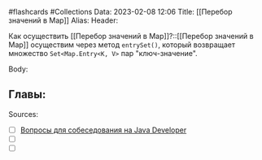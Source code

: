 #flashcards #Collections 
Data: 2023-02-08 12:06
Title: [[Перебор значений в Map]]
Alias:
Header:

Как осуществить [[Перебор значений в Map]]?::[[Перебор значений в Map]] осуществим через метод `entrySet()`, который возвращает множество `Set<Map.Entry<K, V>` пар "ключ-значение".
<!--SR:!2023-11-03,10,530-->



Body:




Главы:
-


Sources:
- [ ] [Вопросы для собеседования на Java Developer](https://github.com/enhorse/java-interview/blob/master/README.md#%D0%9E%D0%9E%D0%9F)
- [ ] []()
- [ ] []()
